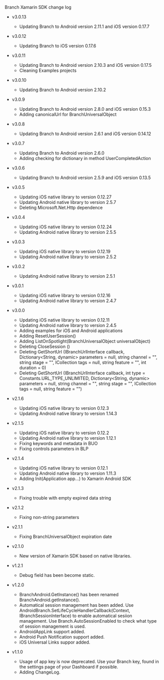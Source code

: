 Branch Xamarin SDK change log

- v3.0.13
  * Updating Branch to Android version 2.11.1 and iOS version 0.17.7

- v3.0.12
  * Updating Branch to iOS version 0.17.6

- v3.0.11
  * Updating Branch to Android version 2.10.3 and iOS version 0.17.5
  * Cleaning Examples projects

- v3.0.10
  * Updating Branch to Android version 2.10.2

- v3.0.9
  * Updating Branch to Android version 2.8.0 and iOS version 0.15.3
  * Adding canonicalUrl for BranchUniversalObject

- v3.0.8
  * Updating Branch to Android version 2.6.1 and iOS version 0.14.12

- v3.0.7
  * Updating Branch to Android version 2.6.0
  * Adding checking for dictionary in method UserCompletedAction

- v3.0.6
  * Updating Branch to Android version 2.5.9 and iOS version 0.13.5

- v3.0.5
  * Updating iOS native library to version 0.12.27
  * Updating Android native library to version 2.5.7
  * Deleting Microsoft.Net.Http dependence
  
- v3.0.4
  * Updating iOS native library to version 0.12.24
  * Updating Android native library to version 2.5.5

- v3.0.3
  * Updating iOS native library to version 0.12.19
  * Updating Android native library to version 2.5.2

- v3.0.2
  * Updating Android native library to version 2.5.1

- v3.0.1
  * Updating iOS native library to version 0.12.16
  * Updating Android native library to version 2.4.7
  
- v3.0.0
  * Updating iOS native library to version 0.12.11
  * Updating Android native library to version 2.4.5
  * Adding examples for iOS and Android applications
  * Adding ResetUserSession()
  * Adding ListOnSpotlight(BranchUniversalObject universalObject)
  * Deleting CloseSession ()
  * Deleting GetShortUrl (IBranchUrlInterface callback, Dictionary<String, dynamic> parameters = null, string channel = "", string stage = "", ICollection<String> tags = null, string feature = "", int duration = 0)
  * Deleting GetShortUrl (IBranchUrlInterface callback, int type = Constants.URL_TYPE_UNLIMITED, Dictionary<String, dynamic> parameters = null, string channel = "", string stage = "", ICollection<String> tags = null, string feature = "")

- v2.1.6
  * Updating iOS native library to version 0.12.3
  * Updating Android native library to version 1.14.3

- v2.1.5
  * Updating iOS native library to version 0.12.2
  * Updating Android native library to version 1.12.1
  * Fixing keywords and metadata in BUO
  * Fixing controls parameters in BLP

- v2.1.4
  * Updating iOS native library to version 0.12.1
  * Updating Android native library to version 1.11.3
  * Adding Init(Application app...) to Xamarin Android SDK

- v2.1.3
  * Fixing trouble with empty expired data string

- v2.1.2
  * Fixing non-string parameters

- v2.1.1
  * Fixing BranchUniversalObject expiration date

- v2.1.0
  * New version of Xamarin SDK based on native libraries. 

- v1.2.1
  * Debug field has been become static.

- v1.2.0
  * BranchAndroid.GetInstance() has been renamed BranchAndroid.getInstance().
  * Automatical session management has been added. Use AndroidBranch.SetLifeCycleHandlerCallback(Context, IBranchSessionInterface) to enable automatical sesiion management. Use Branch.AutoSessionEnabled to check what type of session management is used.
  * AndroidAppLink support added.
  * Android Push Notification support added.
  * iOS Universal Links suppor added.

- v1.1.0
  * Usage of app key is now deprecated. Use your Branch key, found in the settings page of your Dashboard if possible.
  * Adding ChangeLog.
